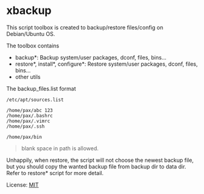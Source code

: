 # xbackup

This script toolbox is created to backup/restore files/config on Debian/Ubuntu OS.

The toolbox contains

- backup*: Backup system/user packages, dconf, files, bins...
- restore*, install*, configure*: Restore system/user packages, dconf, files, bins...
- other utils

The backup_files.list format

```
/etc/apt/sources.list

/home/pax/abc 123
/home/pax/.bashrc
/home/pax/.vimrc
/home/pax/.ssh

/home/pax/bin
```

> blank space in path is allowed.

Unhappily, when restore, the script will not choose the newest backup file,
but you should copy the wanted backup file from backup dir to data dir.
Refer to restore* script for more detail.

License: [MIT](https://github.com/xfally/xbackup/blob/master/LICENSE)
